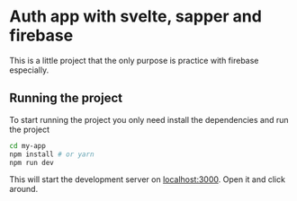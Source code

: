 # Auth app with svelte, sapper and firebase

This is a little project that the only purpose is practice with firebase especially.

## Running the project

To start running the project you only need install the dependencies and run the project

```bash
cd my-app
npm install # or yarn
npm run dev
```

This will start the development server on [localhost:3000](http://localhost:3000). Open it and click around.